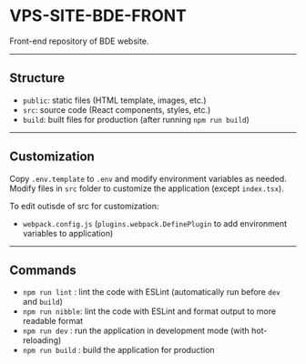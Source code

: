 # VPS-SITE-BDE-FRONT

Front-end repository of BDE website.

---

## Structure
- `public`: static files (HTML template, images, etc.)
- `src`: source code (React components, styles, etc.)
- `build`: built files for production (after running `npm run build`)

---

## Customization

Copy `.env.template` to `.env` and modify environment variables as needed.
Modify files in `src` folder to customize the application (except `index.tsx`).

To edit outisde of src for customization:
- `webpack.config.js` (`plugins.webpack.DefinePlugin` to add environment variables to application)

---

## Commands
- `npm run lint` : lint the code with ESLint (automatically run before `dev` and `build`)
- `npm run nibble`: lint the code with ESLint and format output to more readable format
- `npm run dev` : run the application in development mode (with hot-reloading)
- `npm run build` : build the application for production
